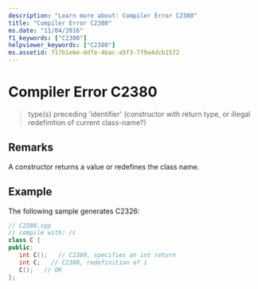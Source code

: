 ```yaml
---
description: "Learn more about: Compiler Error C2380"
title: "Compiler Error C2380"
ms.date: "11/04/2016"
f1_keywords: ["C2380"]
helpviewer_keywords: ["C2380"]
ms.assetid: 717b1e6e-ddfe-4bac-a5f3-7f9a4dcb1572
---
```

# Compiler Error C2380

> type(s) preceding 'identifier' (constructor with return type, or illegal redefinition of current class-name?)

## Remarks

A constructor returns a value or redefines the class name.

## Example

The following sample generates C2326:

```cpp
// C2380.cpp
// compile with: /c
class C {
public:
   int C();   // C2380, specifies an int return
   int C;   // C2380, redefinition of i
   C();   // OK
};
```
